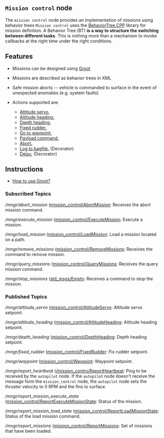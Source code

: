 ## `Mission control` node
The `mission control` node provides an implementation of missions using behavior trees
`Mission control` uses the [BehaviorTree.CPP](https://www.behaviortree.dev/) library for mission definition. A Behavior Tree (BT) __is a way to structure the switching between different tasks__. This is nothing more than a mechanism to invoke callbacks at the right time under the right conditions.

## Features
- Missions can be designed using [Groot](https://github.com/BehaviorTree/Groot)
- Missions are described as behavior trees in XML
- Safe mission aborts -- vehicle is commanded to surface in the event of unexpected anomalies (e.g. system faults)

- Actions supported are:
    - [Attitude servo.](../catkin_ws/src/public/mission_control/include/mission_control/behaviors/attitude_servo.h)
    - [Altitude heading.](../catkin_ws/src/public/mission_control/include/mission_control/behaviors/set_altitude_heading.h)
    - [Depth heading.](../catkin_ws/src/public/mission_control/include/mission_control/behaviors/set_depth_heading.h)
    - [Fixed rudder.](../catkin_ws/src/public/mission_control/include/mission_control/behaviors/fix_rudder.h)
    - [Go to waypoint.](../catkin_ws/src/public/mission_control/include/mission_control/behaviors/go_to_waypoint.h)
    - [Payload command.](../catkin_ws/src/public/mission_control/include/mission_control/behaviors/payload_command.h)
    - [Abort.](../catkin_ws/src/public/mission_control/include/mission_control/behaviors/abort.h)
    - [Log to bagfile.](../catkin_ws/src/public/mission_control/include/mission_control/behaviors/log_to_bagfile.h) (Decorator)
    - [Delay.](../catkin_ws/src/public/mission_control/include/mission_control/behaviors/delay_for.h) (Decorator)

## Instructions

- [How to use Groot?](doc/Groot/README.md)


### Subscribed Topics

*/mngr/abort_mission* ([mission_control/AbortMission](msg/AbortMission.msg): Receives the abort mission command.

*/mngr/execute_mission* ([mission_control/ExecuteMission](msg/ExecuteMission.msg): Execute a mission.

*/mngr/load_mission* ([mission_control/LoadMission](msg/LoadMission.msg): Load a mission located  on a path.

*/mngr/remove_missions* ([mission_control/RemoveMissions](msg/RemoveMissions.msg): Receives the command to remove mission.

*/mngr/query_missions* ([mission_control/QueryMissions](msg/QueryMissions.msg): Receives the query mission command.

*/mngr/stop_missions* ([std_msgs/Empty](https://docs.ros.org/en/api/std_msgs/html/msg/Empty.html): Receives a command to stop the mission.

### Published Topics

*/mngr/attitude_servo* ([mission_control/AttitudeServo](msg/AttitudeServo.msg): Attitude servo setpoint.

*/mngr/altitude_heading* ([mission_control/AltitudeHeading](msg/AltitudeHeading.msg): Altitude heading setpoint.

*/mngr/depth_heading* ([mission_control/DepthHeading](msg/DepthHeading.msg): Depth heading setpoint.

*/mngr/fixed_rudder* ([mission_control/FixedRudder](msg/FixedRudder.msg): Fix rudder setpoint.

*/mngr/waypoint* ([mission_control/Waypoint](msg/Waypoint.msg): Waypoint setpoint.

*/mngr/report_heartbeat* ([/mission_contro/ReportHeartbeat](msg/ReportHeartbeat.msg): Ping to be received by the `autopilot` node. If the `autopilot` node doesn't receive the message form the `mission_control` node, the `autopilot` node sets the thruster velocity to 0 RPM and the fins to surface.

*/mngr/report_mission_execute_state* ([mission_control/ReportExecuteMissionState](msg/ReportExecuteMissionState.msg): Status of the mission.

*/mngr/report_mission_load_state* ([mission_control/ReportLoadMissionState](msg/ReportLoadMissionState.msg): Status of the load mission command.

*/mngr/report_missions* ([mission_control/ReportMissions](msg/ReportMissions.msg): Set of missions that have been loaded.
